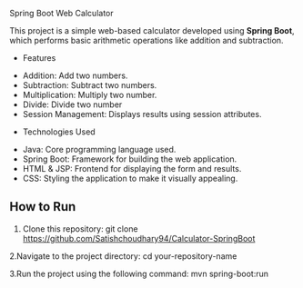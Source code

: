Spring Boot Web Calculator

This project is a simple web-based calculator developed using **Spring Boot**, which performs basic arithmetic operations like addition and subtraction.

 * Features
- Addition: Add two numbers.
- Subtraction: Subtract two numbers.
- Multiplication: Multiply two number.
- Divide: Divide two number
- Session Management: Displays results using session attributes.

* Technologies Used
- Java: Core programming language used.
- Spring Boot: Framework for building the web application.
- HTML & JSP: Frontend for displaying the form and results.
- CSS: Styling the application to make it visually appealing.

## How to Run

1. Clone this repository:
  git clone https://github.com/Satishchoudhary94/Calculator-SpringBoot


  2.Navigate to the project directory:
    cd your-repository-name


  3.Run the project using the following command:
    mvn spring-boot:run

